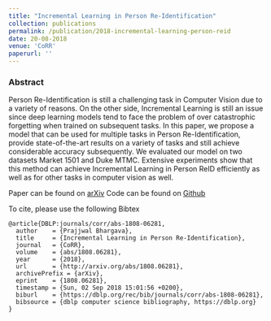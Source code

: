 ```yaml
---
title: "Incremental Learning in Person Re-Identification"
collection: publications
permalink: /publication/2018-incremental-learning-person-reid
date: 20-08-2018
venue: 'CoRR'
paperurl: ''
---
```


### Abstract

Person Re-Identification is still a challenging task in Computer Vision due to a variety of reasons. On the other side, Incremental Learning is still an issue since deep learning models tend to face the problem of over catastrophic forgetting when trained on subsequent tasks. In this paper, we propose a model that can be used for multiple tasks in Person Re-Identification, provide state-of-the-art results on a variety of tasks and still achieve considerable accuracy subsequently. We evaluated our model on two datasets Market 1501 and Duke MTMC. Extensive experiments show that this method can achieve Incremental Learning in Person ReID efficiently as well as for other tasks in computer vision as well. 

Paper can be found on [arXiv](https://arxiv.org/abs/1808.06281)
Code can be found on [Github](https://github.com/prajjwal1/person-reid-incremental)

To cite, please use the following Bibtex

```
@article{DBLP:journals/corr/abs-1808-06281,
  author    = {Prajjwal Bhargava},
  title     = {Incremental Learning in Person Re-Identification},
  journal   = {CoRR},
  volume    = {abs/1808.06281},
  year      = {2018},
  url       = {http://arxiv.org/abs/1808.06281},
  archivePrefix = {arXiv},
  eprint    = {1808.06281},
  timestamp = {Sun, 02 Sep 2018 15:01:56 +0200},
  biburl    = {https://dblp.org/rec/bib/journals/corr/abs-1808-06281},
  bibsource = {dblp computer science bibliography, https://dblp.org}
}
```